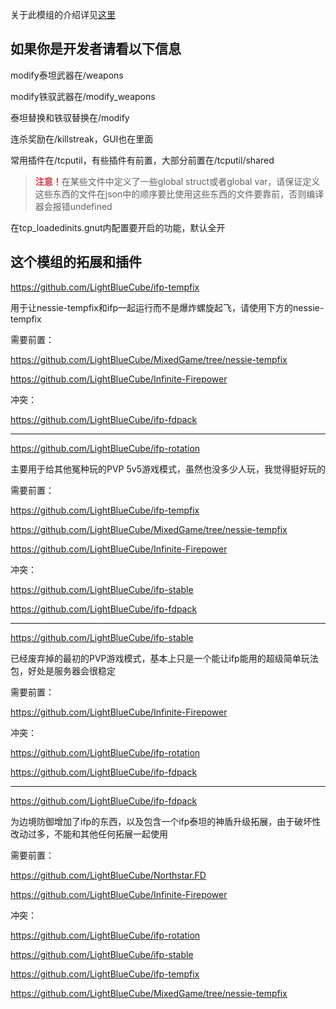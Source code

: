 
关于此模组的介绍详见[这里](https://lightbluecube.github.io/ifpdocs/)

## 如果你是开发者请看以下信息

modify泰坦武器在/weapons

modify铁驭武器在/modify_weapons

泰坦替换和铁驭替换在/modify

连杀奖励在/killstreak，GUI也在里面

常用插件在/tcputil，有些插件有前置，大部分前置在/tcputil/shared

> <strong><font color="#dc3545">注意！</font></strong>在某些文件中定义了一些global struct或者global var，请保证定义这些东西的文件在json中的顺序要比使用这些东西的文件要靠前，否则编译器会报错undefined

在tcp_loadedinits.gnut内配置要开启的功能，默认全开

## 这个模组的拓展和插件

https://github.com/LightBlueCube/ifp-tempfix

用于让nessie-tempfix和ifp一起运行而不是爆炸螺旋起飞，请使用下方的nessie-tempfix

需要前置：

https://github.com/LightBlueCube/MixedGame/tree/nessie-tempfix

https://github.com/LightBlueCube/Infinite-Firepower

冲突：

https://github.com/LightBlueCube/ifp-fdpack
	
----                              

https://github.com/LightBlueCube/ifp-rotation

主要用于给其他冤种玩的PVP 5v5游戏模式，虽然也没多少人玩，我觉得挺好玩的

需要前置：

https://github.com/LightBlueCube/ifp-tempfix

https://github.com/LightBlueCube/MixedGame/tree/nessie-tempfix

https://github.com/LightBlueCube/Infinite-Firepower


冲突：

https://github.com/LightBlueCube/ifp-stable

https://github.com/LightBlueCube/ifp-fdpack

----

https://github.com/LightBlueCube/ifp-stable

已经废弃掉的最初的PVP游戏模式，基本上只是一个能让ifp能用的超级简单玩法包，好处是服务器会很稳定

需要前置：

https://github.com/LightBlueCube/Infinite-Firepower

冲突：

https://github.com/LightBlueCube/ifp-rotation

https://github.com/LightBlueCube/ifp-fdpack

----

https://github.com/LightBlueCube/ifp-fdpack

为边境防御增加了ifp的东西，以及包含一个ifp泰坦的神盾升级拓展，由于破坏性改动过多，不能和其他任何拓展一起使用

需要前置：

https://github.com/LightBlueCube/Northstar.FD

https://github.com/LightBlueCube/Infinite-Firepower


冲突：

https://github.com/LightBlueCube/ifp-rotation

https://github.com/LightBlueCube/ifp-stable

https://github.com/LightBlueCube/ifp-tempfix

https://github.com/LightBlueCube/MixedGame/tree/nessie-tempfix

